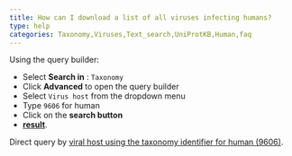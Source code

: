 ```yaml
---
title: How can I download a list of all viruses infecting humans?
type: help
categories: Taxonomy,Viruses,Text_search,UniProtKB,Human,faq
---
```


Using the query builder:

- Select **Search in** : `Taxonomy`
- Click **Advanced** to open the query builder
- Select `Virus host` from the dropdown menu
- Type `9606` for human
- Click on the **search button**
- **[result](<https://www.uniprot.org/taxonomy?query=(host:9606)>)**.

Direct query by [viral host using the taxonomy identifier for human (9606)](https://www.uniprot.org/taxonomy/?query=host:9606).
